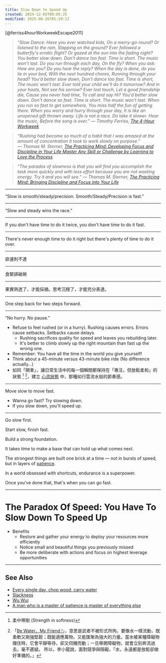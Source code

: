 ```yaml
---
title: Slow Down to Speed Up
created: 2024-12-05T09:05:25
modified: 2025-08-26T05:29:12
---
```


[@ferriss4hourWorkweekEscape2011]

> _“Slow Dance: Have you ever watched kids, On a merry-go-round? Or listened to the rain, Slapping on the ground? Ever followed a butterfly's erratic flight? Or gazed at the sun into the fading night? You better slow down. Don't dance too fast. Time is short. The music won't last. Do you run through each day, On the fly? When you ask: How are you? Do you hear the reply? When the day is done, do you lie in your bed, With the next hundred chores, Running through your head? You'd better slow down, Don't dance too fast. Time is short, The music won't last. Ever told your child we'll do it tomorrow? And in your haste, Not see his sorrow? Ever lost touch, Let a good friendship die, Cause you never had time, To call and say Hi? You'd better slow down. Don't dance so fast. Time is short. The music won't last. When you run so fast to get somewhere, You miss half the fun of getting there. When you worry and hurry through your day, It is like an unopened gift thrown away. Life is not a race. Do take it slower. Hear the music, Before the song is over.” ― Timothy Ferriss, [The 4-Hour Workweek](https://www.goodreads.com/work/quotes/1885647)_

> _“Rushing had become so much of a habit that I was amazed at the amount of concentration it took to work slowly on purpose.” ― Thomas M. Sterner, [The Practicing Mind: Developing Focus and Discipline in Your Life Master Any Skill or Challenge by Learning to Love the Process](https://www.goodreads.com/work/quotes/326331)_

> _“The paradox of slowness is that you will find you accomplish the task more quickly and with less effort because you are not wasting energy. Try it and you will see.” ― Thomas M. Sterner, [The Practicing Mind: Bringing Discipline and Focus into Your Life](https://www.goodreads.com/work/quotes/326331)_

---

“Slow is smooth/steady/precision. Smooth/Steady/Precision is fast.”

---

“Slow and steady wins the race.”

---

If you don't have time to do it twice, you don't have time to do it fast.

---

There's never enough time to do it right but there's plenty of time to do it over.

---

欲速則不達

---

食緊挵破碗

---

果實熟透了，才能採摘。思考沉穩了，才能充分表達。

---

One step back for two steps forward.

---

“No hurry. No pause.”

* Refuse to feel rushed (or in a hurry). Rushing causes errors. Errors cause setbacks. Setbacks cause delays.
	* Rushing sacrifices quality for speed and leaves you rebuilding later.
	* It's better to climb slowly up the right mountain than fast up the wrong one.
* Remember: You have all the time in the world you give yourself!
* Think about a 45-minute versus 43-minute bike ride (No difference actually…)
* 如同「開車」，讓日常生活中的每一個瞬間都保持在「專注，但放鬆柔和」的狀態 [^1] [^2]，建立 [心流狀態](flow-state.md) 中，那種如行雲流水般的節奏感。

---

Move slow to move fast.

* Wanna go fast? Try slowing down.
* If you slow down, you'll speed up.

---

Go slow first.

Start slow, finish fast.

Build a strong foundation.

It takes time to make a base that can hold up what comes next.

The strongest things are built one brick at a time — not in bursts of speed, but in layers of [patience](a-man-who-is-a-master-of-patience-is-master-of-everything-else.md).

In a world obsessed with shortcuts, endurance is a superpower.

Once you've done that, that's when you can go fast.

---

# The Paradox Of Speed: You Have To Slow Down To Speed Up

* Benefits
	* Restore and gather your energy to deploy your resources more efficiently
	* Notice small and beautiful things you previously missed
	* Be more deliberate with actions and focus on highest leverage opportunities

---

## See Also

* [Every single day, chop wood, carry water](every-single-day-chop-wood-carry-waters.md)
* [Slackness](slackness.md)
* [Wu Wui](Wu%20Wui.md)
* [A man who is a master of patience is master of everything else](a-man-who-is-a-master-of-patience-is-master-of-everything-else.md)

[^1]: 柔中帶剛 (Strength in softness)
[^2]: 「[Be Water，My Friend !](https://www.goodreads.com/work/quotes/74693436-be-water-my-friend-the-true-teachings-of-bruce-lee)」，意思是武者不被形式所拘，要像水一樣流動，既柔軟又剛強堅韌；既能適應萬物，又能匯聚為強大的力量。當水被某種障礙物擋住時，它會平靜等待，卻又伺機而動；一旦移開障礙物，就會立刻奔流過去，毫不遲疑。 所以，李小龍說，面對競爭與阻礙，「水，永遠都是放鬆卻做好準備的。」
